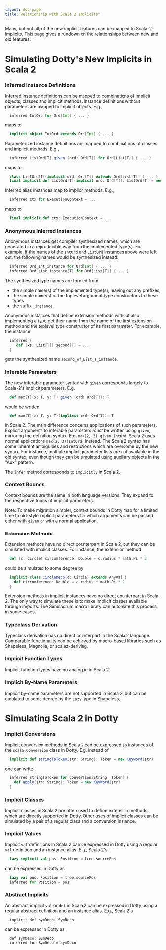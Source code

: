 ```yaml
---
layout: doc-page
title: Relationship with Scala 2 Implicits"
---
```


Many, but not all, of the new implicit features can be mapped to Scala-2 implicits. This page gives a rundown on the relationships between new and old features.

# Simulating Dotty's New Implicits in Scala 2

### Inferred Instance Definitions

Inferred instance definitions can be mapped to combinations of implicit objects, classes and implicit methods.
Instance definitions without parameters are mapped to implicit objects. E.g.,
```scala
  inferred IntOrd for Ord[Int] { ... }
```
maps to
```scala
  implicit object IntOrd extends Ord[Int] { ... }
```
Parameterized instance definitions are mapped to combinations of classes and implicit methods. E.g.,
```scala
  inferred ListOrd[T] given (ord: Ord[T]) for Ord[List[T]] { ... }
```
maps to
```scala
  class ListOrd[T](implicit ord: Ord[T]) extends Ord[List[T]] { ... }
  final implicit def ListOrd[T](implicit ord: Ord[T]): ListOrd[T] = new ListOrd[T]
```
Inferred alias instances map to implicit methods. E.g.,
```scala
  inferred ctx for ExecutionContext = ...
```
maps to
```scala
  final implicit def ctx: ExecutionContext = ...
```
### Anonymous Inferred Instances

Anonymous instances get compiler synthesized names, which are generated in a reproducible way from the implemented type(s). For example, if the names of the `IntOrd` and `ListOrd` instances above were left out, the following names would be synthesized instead:
```scala
  inferred Ord_Int_instance for Ord[Int] { ... }
  inferred Ord_List_instance[T] for Ord[List[T]] { ... }
```
The synthesized type names are formed from

 - the simple name(s) of the implemented type(s), leaving out any prefixes,
 - the simple name(s) of the toplevel argument type constructors to these types
 - the suffix `_instance`.

Anonymous instances that define extension methods without also implementing a type
get their name from the name of the first extension method and the toplevel type
constructor of its first parameter. For example, the instance
```scala
  inferred {
     def (xs: List[T]) second[T] = ...
  }
```
gets the synthesized name `second_of_List_T_instance`.

### Inferable Parameters

The new inferable parameter syntax with `given` corresponds largely to Scala-2's implicit parameters. E.g.
```scala
  def max[T](x: T, y: T) given (ord: Ord[T]): T
```
would be written
```scala
  def max[T](x: T, y: T)(implicit ord: Ord[T]): T
```
in Scala 2. The main difference concerns applications of such parameters.
Explicit arguments to inferable parameters _must_ be written using `given`,
mirroring the definition syntax. E.g, `max(2, 3) given IntOrd`.
Scala 2 uses normal applications `max(2, 3)(IntOrd)` instead. The Scala 2 syntax has some inherent ambiguities and restrictions which are overcome by the new syntax. For instance, multiple implicit parameter lists are not available in the old syntax, even though they can be simulated using auxiliary objects in the "Aux" pattern.

The `infer` method corresponds to `implicitly` in Scala 2.

### Context Bounds

Context bounds are the same in both language versions. They expand to the respective forms of implicit parameters.

Note: To make migration simpler, context bounds in Dotty map for a limited time to old-style implicit parameters for which arguments can be passed either with `given` or
with a normal application.

### Extension Methods

Extension methods have no direct counterpart in Scala 2, but they can be simulated with implicit classes. For instance, the extension method
```scala
  def (c: Circle) circumference: Double = c.radius * math.Pi * 2
```
could be simulated to some degree by
```scala
  implicit class CircleDeco(c: Circle) extends AnyVal {
    def circumference: Double = c.radius * math.Pi * 2
  }
```
Extension methods in implicit instances have no direct counterpart in Scala-2. The only way to simulate these is to make implicit classes available through imports. The Simulacrum macro library can automate this process in some cases.

### Typeclass Derivation

Typeclass derivation has no direct counterpart in the Scala 2 language. Comparable functionality can be achieved by macro-based libraries such as Shapeless, Magnolia, or scalaz-deriving.

### Implicit Function Types

Implicit function types have no analogue in Scala 2.

### Implicit By-Name Parameters

Implicit by-name parameters are not supported in Scala 2, but can be emulated to some degree by the `Lazy` type in Shapeless.

# Simulating Scala 2 in Dotty

### Implicit Conversions

Implicit conversion methods in Scala 2 can be expressed as instances of the `scala.Conversion` class in Dotty. E.g. instead of
```scala
  implicit def stringToToken(str: String): Token = new Keyword(str)
```
one can write
```scala
  inferred stringToToken for Conversion[String, Token] {
    def apply(str: String): Token = new KeyWord(str)
  }
```

### Implicit Classes

Implicit classes in Scala 2 are often used to define extension methods, which are directly supported in Dotty. Other uses of implicit classes can be simulated by a pair of a regular class and a conversion instance.

### Implicit Values

Implicit `val` definitions in Scala 2 can be expressed in Dotty using a regular `val` definition and an instance alias. E.g., Scala 2's
```scala
  lazy implicit val pos: Position = tree.sourcePos
```
can be expressed in Dotty as
```scala
  lazy val pos: Position = tree.sourcePos
  inferred for Position = pos
```

### Abstract Implicits

An abstract implicit `val` or `def` in Scala 2 can be expressed in Dotty using a regular abstract definition and an instance alias. E.g., Scala 2's
```
  implicit def symDeco: SymDeco
```
can be expressed in Dotty as
```
  def symDeco: SymDeco
  inferred for SymDeco = symDeco
```
